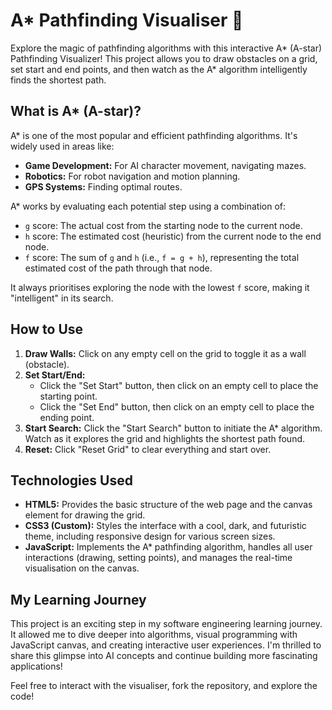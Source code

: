 # A* Pathfinding Visualiser 🚀

Explore the magic of pathfinding algorithms with this interactive A* (A-star) Pathfinding Visualizer! This project allows you to draw obstacles on a grid, set start and end points, and then watch as the A* algorithm intelligently finds the shortest path.

## What is A* (A-star)?

A* is one of the most popular and efficient pathfinding algorithms. It's widely used in areas like:
* **Game Development:** For AI character movement, navigating mazes.
* **Robotics:** For robot navigation and motion planning.
* **GPS Systems:** Finding optimal routes.

A* works by evaluating each potential step using a combination of:
* `g` score: The actual cost from the starting node to the current node.
* `h` score: The estimated cost (heuristic) from the current node to the end node.
* `f` score: The sum of `g` and `h` (i.e., `f = g + h`), representing the total estimated cost of the path through that node.

It always prioritises exploring the node with the lowest `f` score, making it "intelligent" in its search.

## How to Use

1.  **Draw Walls:** Click on any empty cell on the grid to toggle it as a wall (obstacle).
2.  **Set Start/End:**
    * Click the "Set Start" button, then click on an empty cell to place the starting point.
    * Click the "Set End" button, then click on an empty cell to place the ending point.
3.  **Start Search:** Click the "Start Search" button to initiate the A* algorithm. Watch as it explores the grid and highlights the shortest path found.
4.  **Reset:** Click "Reset Grid" to clear everything and start over.

## Technologies Used

* **HTML5:** Provides the basic structure of the web page and the canvas element for drawing the grid.
* **CSS3 (Custom):** Styles the interface with a cool, dark, and futuristic theme, including responsive design for various screen sizes.
* **JavaScript:** Implements the A* pathfinding algorithm, handles all user interactions (drawing, setting points), and manages the real-time visualisation on the canvas.

## My Learning Journey

This project is an exciting step in my software engineering learning journey. It allowed me to dive deeper into algorithms, visual programming with JavaScript canvas, and creating interactive user experiences. I'm thrilled to share this glimpse into AI concepts and continue building more fascinating applications!

Feel free to interact with the visualiser, fork the repository, and explore the code!